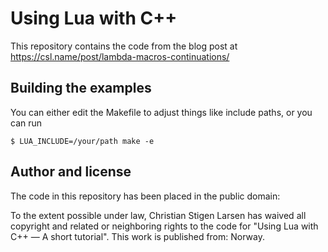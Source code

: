 Using Lua with C++
==================

This repository contains the code from the blog post at
https://csl.name/post/lambda-macros-continuations/

Building the examples
---------------------

You can either edit the Makefile to adjust things like include paths, or you
can run

    $ LUA_INCLUDE=/your/path make -e

Author and license
------------------

The code in this repository has been placed in the public domain:

To the extent possible under law, Christian Stigen Larsen has waived all
copyright and related or neighboring rights to the code for "Using Lua with C++
— A short tutorial". This work is published from: Norway.
